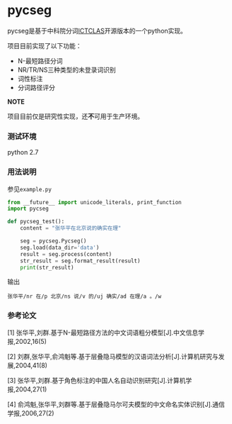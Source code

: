 # pycseg

pycseg是基于中科院分词[ICTCLAS](http://ictclas.nlpir.org/)开源版本的一个python实现。

项目目前实现了以下功能：

* N-最短路径分词
* NR/TR/NS三种类型的未登录词识别
* 词性标注
* 分词路径评分

**NOTE** 

项目目前仅是研究性实现，还**不**可用于生产环境。

### 测试环境

python 2.7

### 用法说明

参见`example.py`

```python
from __future__ import unicode_literals, print_function
import pycseg

def pycseg_test():
    content = "张华平在北京说的确实在理"

    seg = pycseg.Pycseg()
    seg.load(data_dir='data')
    result = seg.process(content)
    str_result = seg.format_result(result)
    print(str_result)
```

输出

```
张华平/nr 在/p 北京/ns 说/v 的/uj 确实/ad 在理/a 。/w
```

### 参考论文

[1] 张华平,刘群.基于N-最短路径方法的中文词语粗分模型[J].中文信息学报,2002,16(5)

[2] 刘群,张华平,俞鸿魁等.基于层叠隐马模型的汉语词法分析[J].计算机研究与发展,2004,41(8)

[3] 张华平,刘群.基于角色标注的中国人名自动识别研究[J].计算机学报,2004,27(1)

[4] 俞鸿魁,张华平,刘群等.基于层叠隐马尔可夫模型的中文命名实体识别[J].通信学报,2006,27(2)
